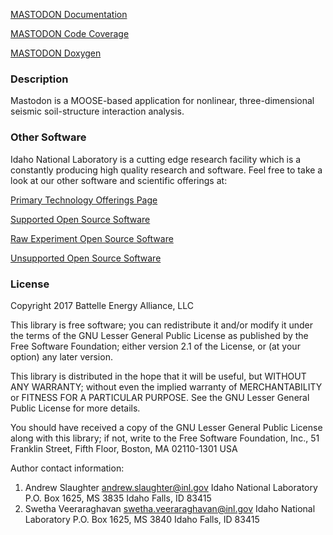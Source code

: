 [MASTODON Documentation](http://mooseframework.org/mastodon)

[MASTODON Code Coverage](http://mooseframework.org/mastodon/docs/coverage/)

[MASTODON Doxygen](http://mooseframework.org/mastodon/docs/doxygen/)

### Description
Mastodon is a MOOSE-based application for nonlinear, three-dimensional seismic soil-structure interaction analysis.

### Other Software
Idaho National Laboratory is a cutting edge research facility which is a constantly producing high quality research and software. Feel free to take a look at our other software and scientific offerings at:

[Primary Technology Offerings Page](https://www.inl.gov/inl-initiatives/technology-deployment)

[Supported Open Source Software](https://github.com/idaholab)

[Raw Experiment Open Source Software](https://github.com/IdahoLabResearch)

[Unsupported Open Source Software](https://github.com/IdahoLabCuttingBoard)

### License
Copyright 2017 Battelle Energy Alliance, LLC

This library is free software; you can redistribute it and/or
modify it under the terms of the GNU Lesser General Public
License as published by the Free Software Foundation; either
version 2.1 of the License, or (at your option) any later version.

This library is distributed in the hope that it will be useful,
but WITHOUT ANY WARRANTY; without even the implied warranty of
MERCHANTABILITY or FITNESS FOR A PARTICULAR PURPOSE.  See the GNU
Lesser General Public License for more details.

You should have received a copy of the GNU Lesser General Public
License along with this library; if not, write to the Free Software
Foundation, Inc., 51 Franklin Street, Fifth Floor, Boston, MA  02110-1301  USA

Author contact information:
1. Andrew Slaughter
   andrew.slaughter@inl.gov
   Idaho National Laboratory
   P.O. Box 1625, MS 3835
   Idaho Falls, ID 83415
2. Swetha Veeraraghavan
   swetha.veeraraghavan@inl.gov
   Idaho National Laboratory
   P.O. Box 1625, MS 3840
   Idaho Falls, ID 83415
